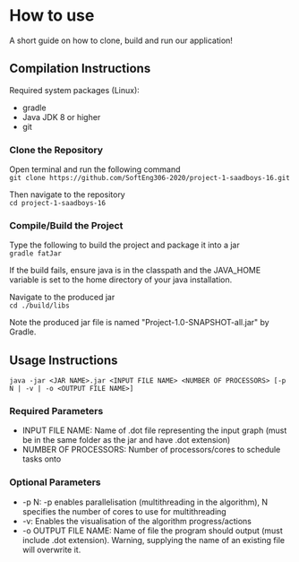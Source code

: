 # How to use

A short guide on how to clone, build and run our application!
 
## Compilation Instructions
Required system packages (Linux):
* gradle
* Java JDK 8 or higher
* git    

### Clone the Repository
Open terminal and run the following command   
`` git clone https://github.com/SoftEng306-2020/project-1-saadboys-16.git ``

Then navigate to the repository   
`` cd project-1-saadboys-16 ``

### Compile/Build the Project   
Type the following to build the project and package it into a jar   
`` gradle fatJar ``

If the build fails, ensure java is in the classpath and the JAVA_HOME variable is set to the home directory of your java installation.   

Navigate to the produced jar   
`` cd ./build/libs ``

Note the produced jar file is named "Project-1.0-SNAPSHOT-all.jar" by Gradle.

## Usage Instructions
`` java -jar <JAR NAME>.jar <INPUT FILE NAME> <NUMBER OF PROCESSORS> [-p N | -v | -o <OUTPUT FILE NAME>] ``    
### Required Parameters        
* INPUT FILE NAME: Name of .dot file representing the input graph (must be in the same folder as the jar and have .dot extension) 
* NUMBER OF PROCESSORS: Number of processors/cores to schedule tasks onto    
### Optional Parameters    
* -p N: -p enables parallelisation (multithreading in the algorithm), N specifies the number of cores to use for multithreading    
* -v: Enables the visualisation of the algorithm progress/actions
* -o OUTPUT FILE NAME: Name of file the program should output (must include .dot extension). Warning, supplying the name of an existing file will overwrite it.

